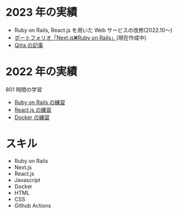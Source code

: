 # 2023 年の実績

- Ruby on Rails, React.js を用いた Web サービスの改修(2022.10〜)
- [ポートフォリオ「Next.js❌Ruby on Rails」](https://github.com/worldwidepark/portfolio)(現在作成中)
- [Qiita の記事](https://qiita.com/parkon_hhs)

# 2022 年の実績

801 時間の学習

- [Ruby on Rails の練習](https://github.com/worldwidepark/gassiper_rails)
- [React.js の練習](https://github.com/worldwidepark/reactTodolist)
- [Docker の練習](https://github.com/worldwidepark/docker)

# スキル

- Ruby on Rails
- Next.js
- React.js
- Javascript
- Docker
- HTML
- CSS
- Github Actions
